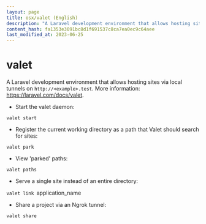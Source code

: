 ```yaml
---
layout: page
title: osx/valet (English)
description: "A Laravel development environment that allows hosting sites via local tunnels on `http://<example>.test`."
content_hash: fa1353e3091bc8d1f691537c8ca7ea0ec9c64aee
last_modified_at: 2023-06-25
---
```

# valet

A Laravel development environment that allows hosting sites via local tunnels on `http://<example>.test`.
More information: <https://laravel.com/docs/valet>.

- Start the valet daemon:

`valet start`

- Register the current working directory as a path that Valet should search for sites:

`valet park`

- View 'parked' paths:

`valet paths`

- Serve a single site instead of an entire directory:

`valet link `<span class="tldr-var badge badge-pill bg-dark-lm bg-white-dm text-white-lm text-dark-dm font-weight-bold">application_name</span>

- Share a project via an Ngrok tunnel:

`valet share`

